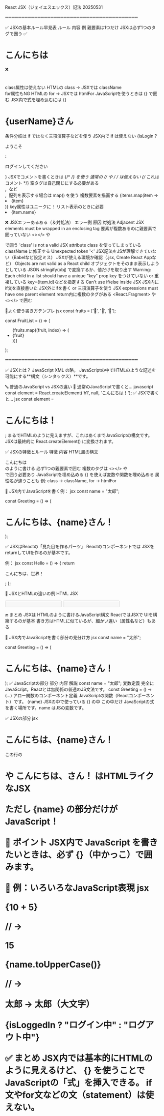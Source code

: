 React JSX（ジェイエスエックス）記法 20250531

➖➖➖➖➖➖➖➖➖➖➖➖➖➖➖➖➖➖➖➖➖➖➖➖➖➖➖➖➖➖➖➖➖➖➖➖➖➖➖➖➖

✅ JSXの基本ルール早見表
ルール	                                        内容	                                例
親要素は1つだけ	                            JSXは必ず1つのタグで囲う	            ✅<div><h1>こんにちは</h1></div>
                                                                                ❌<h1></h1><p></p>
class属性は使えない	                        HTMLの class → JSXでは className	   <div className="box">
for属性もNG	                                HTMLの for → JSXでは htmlFor	       <label htmlFor="email">
JavaScriptを使うときは {} で囲む	        JSX内で式を埋め込むには {}	            <h1>{userName}さん</h1>
条件分岐は if ではなく三項演算子などを使う	   JSX内で if は使えない	              {isLogin ? <p>ようこそ</p> : <p>ログインしてください</p>}
JSXでコメントを書くときは {/* */} を使う	  通常の // や /* */ は使えない	          {/* これはコメント */}
空タグは自己閉じにする必要がある	            <br>, <img> など	                  <br />, <img src="" />
配列を表示する場合は map() を使う	         複数要素を描画する	                      {items.map(item => <li>{item}</li>)}
key属性はユニークに！	                    リスト表示のときに必要	                  <li key={item.id}>{item.name}</li>

❌ JSXエラーあるある（＆対処法）
エラー例	                                                        原因	                 対処法
Adjacent JSX elements must be wrapped in an enclosing tag	要素が複数あるのに親要素で囲っていない	            <></> や <div> で囲う
'class' is not a valid JSX attribute	class を使ってしまっている	                      className に修正する
Unexpected token '<'	                JSX記法をJSが理解できていない（Babelなど設定ミス）	JSXが使える環境か確認（.jsx, Create React Appなど）
Objects are not valid as a React child	オブジェクトをそのまま表示しようとしている	        JSON.stringify(obj) で変換するか、値だけを取り出す
Warning: Each child in a list should have a unique "key" prop	key をつけていない or 重複している	key={item.id}などを指定する
Can't use if/else inside JSX	        JSX内にif文を直接書いた	JSX外にifを書く or 三項演算子を使う
JSX expressions must have one parent element	return内に複数のタグがある	<React.Fragment> や <></> で囲む

🎁よく使う書き方テンプレ
jsx
const fruits = ['🍎', '🍌', '🍇'];

const FruitList = () => (
  <ul>
    {fruits.map((fruit, index) => (
      <li key={index}>{fruit}</li>
    ))}
  </ul>
);

➖➖➖➖➖➖➖➖➖➖➖➖➖➖➖➖➖➖➖➖➖➖➖➖➖➖➖➖➖➖➖➖➖➖➖➖➖➖➖➖➖


✅ JSXとは？
JavaScript XML の略。
JavaScriptの中でHTMLのような記述を可能にする**構文（シンタックス）**です。

🔤 普通のJavaScript vs JSXの違い
🧪 通常のJavaScriptで書くと…
javascript
const element = React.createElement('h1', null, 'こんにちは！');
✅ JSXで書くと…
jsx
const element = <h1>こんにちは！</h1>;
まるでHTMLのように見えますが、これはあくまでJavaScriptの構文です。
JSXは最終的に React.createElement() に変換されます。

✅ JSXの特徴とルール
特徴	                        内容
HTML風の構文	            <div>こんにちは</div> のように書ける
必ず1つの親要素で囲む	    複数のタグは <></> や <div> で囲う必要あり
JavaScriptを埋め込める	    {} を使えば変数や関数を埋め込める
属性名が違うことも	        例: class → className, for → htmlFor

🧠 JSX内でJavaScriptを書く例：
jsx
const name = "太郎";

const Greeting = () => (
  <h1>こんにちは、{name}さん！</h1>
);

✅ JSXはReactの「見た目を作るパーツ」
Reactのコンポーネントでは JSXをreturnしてUIを作るのが基本です。

例：
jsx
const Hello = () => {
  return <p>こんにちは、世界！</p>;
};

🧩 JSXとHTMLの違いの例
HTML	                                        JSX
<div class="box"></div>	                    <div className="box"></div>
<label for="email">	                        <label htmlFor="email">
<input disabled>	                        <input disabled={true} />

🔚 まとめ
JSXは HTMLのように書けるJavaScript構文
ReactではJSXで UIを構築するのが基本
書き方はHTMLに似ているが、細かい違い（属性名など）もある

🧠 JSX内でJavaScriptを書く部分の見分け方
jsx
const name = "太郎";

const Greeting = () => (
  <h1>こんにちは、{name}さん！</h1>
);
✅ JavaScriptの部分
部分	                                内容	                                解説
const name = "太郎";	                変数定義	                       完全にJavaScript。Reactとは無関係の普通のJS文法です。
const Greeting = () => (...)	       アロー関数のコンポーネント定義   	JavaScriptの関数（Reactコンポーネント）です。
{name}	                               JSXの中で使っている {} の中	        この中だけ JavaScriptの式 を書く場所です。name はJSの変数です。

✅ JSXの部分
jsx
<h1>こんにちは、{name}さん！</h1>
この行の <h1> や こんにちは、さん！ はHTMLライクなJSX

ただし {name} の部分だけが JavaScript！

🎯 ポイント
JSX内で JavaScript を書きたいときは、必ず {}（中かっこ）で囲みます。

💬 例：いろいろなJavaScript表現
jsx
<p>{10 + 5}</p>          // → <p>15</p>
<p>{name.toUpperCase()}</p> // → <p>太郎 → 太郎（大文字）</p>
<p>{isLoggedIn ? "ログイン中" : "ログアウト中"}</p>

✅ まとめ
JSX内では基本的にHTMLのように見えるけど、
{} を使うことで JavaScriptの「式」を挿入できる。
if文やfor文などの文（statement）は使えない。